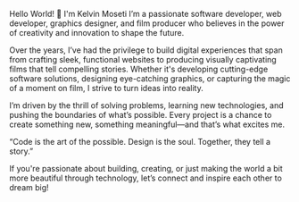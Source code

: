 Hello World! 👋 I'm Kelvin Moseti
I’m a passionate software developer, web developer, graphics designer, and film producer who believes in the power of creativity and innovation to shape the future.

Over the years, I’ve had the privilege to build digital experiences that span from crafting sleek, functional websites to producing visually captivating films that tell compelling stories. Whether it's developing cutting-edge software solutions, designing eye-catching graphics, or capturing the magic of a moment on film, I strive to turn ideas into reality.

I’m driven by the thrill of solving problems, learning new technologies, and pushing the boundaries of what’s possible. Every project is a chance to create something new, something meaningful—and that’s what excites me.

“Code is the art of the possible. Design is the soul. Together, they tell a story.”

If you're passionate about building, creating, or just making the world a bit more beautiful through technology, let’s connect and inspire each other to dream big!


